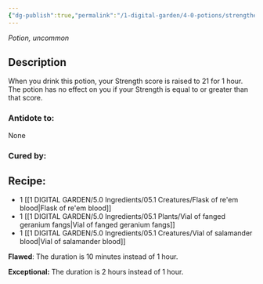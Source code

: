 ```yaml
---
{"dg-publish":true,"permalink":"/1-digital-garden/4-0-potions/strengthening-solution/","tags":["potion","yr5","uncommon"]}
---
```


*Potion, uncommon* 

## Description

When you drink this potion, your Strength score is raised to 21 for 1 hour. The potion has no effect on you if your Strength is equal to or greater than that score.

### Antidote to: 
None

### Cured by:


## Recipe:

* 1 [[1 DIGITAL GARDEN/5.0 Ingredients/05.1 Creatures/Flask of re'em blood\|Flask of re'em blood]]
* 1 [[1 DIGITAL GARDEN/5.0 Ingredients/05.1 Plants/Vial of fanged geranium fangs\|Vial of fanged geranium fangs]]
* 1 [[1 DIGITAL GARDEN/5.0 Ingredients/05.1 Creatures/Vial of salamander blood\|Vial of salamander blood]]

**Flawed**:
The duration is 10 minutes instead of 1 hour.

**Exceptional:** 
The duration is 2 hours instead of 1 hour.